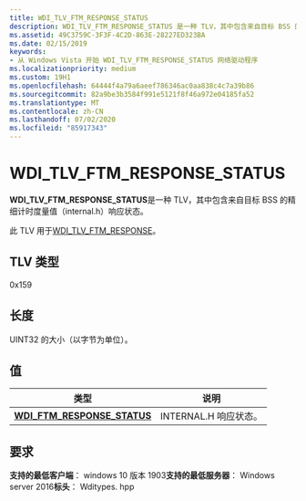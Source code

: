 ```yaml
---
title: WDI_TLV_FTM_RESPONSE_STATUS
description: WDI_TLV_FTM_RESPONSE_STATUS 是一种 TLV，其中包含来自目标 BSS 的精细计时度量值（INTERNAL.H）响应状态。
ms.assetid: 49C3759C-3F3F-4C2D-863E-28227ED323BA
ms.date: 02/15/2019
keywords:
- 从 Windows Vista 开始 WDI_TLV_FTM_RESPONSE_STATUS 网络驱动程序
ms.localizationpriority: medium
ms.custom: 19H1
ms.openlocfilehash: 64444f4a79a6aeef786346ac0aa838c4c7a39b86
ms.sourcegitcommit: 82a9be3b3584f991e5121f8f46a972e04185fa52
ms.translationtype: MT
ms.contentlocale: zh-CN
ms.lasthandoff: 07/02/2020
ms.locfileid: "85917343"
---
```

# <a name="wdi_tlv_ftm_response_status"></a>WDI_TLV_FTM_RESPONSE_STATUS

**WDI_TLV_FTM_RESPONSE_STATUS**是一种 TLV，其中包含来自目标 BSS 的精细计时度量值（internal.h）响应状态。

此 TLV 用于[WDI_TLV_FTM_RESPONSE](wdi-tlv-ftm-response.md)。

## <a name="tlv-type"></a>TLV 类型

0x159

## <a name="length"></a>长度

UINT32 的大小（以字节为单位）。

## <a name="values"></a>值

| 类型 | 说明 |
| --- | --- |
| [**WDI_FTM_RESPONSE_STATUS**](https://docs.microsoft.com/windows-hardware/drivers/ddi/wditypes/ne-wditypes-_wdi_ftm_response_status) | INTERNAL.H 响应状态。 |

## <a name="requirements"></a>要求

**支持的最低客户端**： windows 10 版本 1903**支持的最低服务器**： Windows server 2016**标头**： Wditypes. hpp
